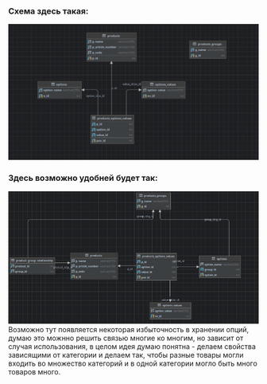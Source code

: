 ### Схема здесь такая:
![task5_database_scheme.png](pics/task5_database_scheme.png)
### Здесь возможно удобней будет так:
![task5_db_productsgroups.png](pics/db_modified.png)
Возможно тут появляется некоторая избыточность в хранении опций, 
думаю это можнно решить связью многие ко многим,
но зависит от случая использования, в целом идея думаю понятна -
делаем свойства зависящими от категории и делаем так, чтобы разные 
товары могли входить во множество категорий и в одной категории 
могло быть много товаров много.